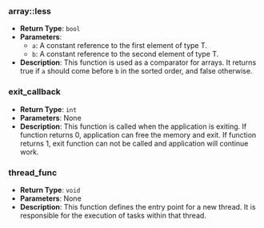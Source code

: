 ### array<T>::less
- **Return Type**: `bool`
- **Parameters**:
  - `a`: A constant reference to the first element of type T.
  - `b`: A constant reference to the second element of type T.
- **Description**: This function is used as a comparator for arrays. It returns true if `a` should come before `b` in the sorted order, and false otherwise.

### exit_callback
- **Return Type**: `int`
- **Parameters**: None
- **Description**: This function is called when the application is exiting. If function returns 0, application can free the memory and exit. If function returns 1, exit function can not be called and application will continue work.

### thread_func
- **Return Type**: `void`
- **Parameters**: None
- **Description**: This function defines the entry point for a new thread. It is responsible for the execution of tasks within that thread.
